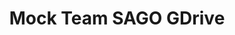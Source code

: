 ---
title: Mock Team SAGO GDrive
redirect_to: https://drive.google.com/drive/folders/1BkSSBcCdHQWuKRqSgYKx987LJ4rpNnNW?usp=sharing
redirect_from: 
  - /SAGODrive
  - /sagodrive
---